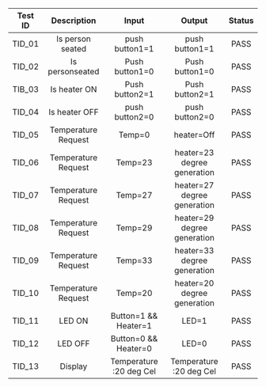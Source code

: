 | Test ID |	Description |	Input	| Output |	Status |
| :---: | :------: | :----: | :----: | :----: |
| TID_01 |	Is person seated |	push button1=1 |	push button1=1 |	PASS |
| TID_02 |	Is personseated	| Push button1=0 |	Push button1=0 |	PASS |
| TIB_03 |	Is heater ON |	Push button2=1 |	Push button2=1 |	PASS |
| TID_04 |	Is heater OFF |	push button2=0 |	push button2=0 |	PASS |
| TID_05 |	Temperature Request |	Temp=0 |	heater=Off |	PASS |
| TID_06 |	Temperature Request |	Temp=23 |	heater=23 degree generation |	PASS |
| TID_07 |	Temperature Request |	Temp=27 |	heater=27 degree generation	| PASS |
| TID_08 |	Temperature Request |	Temp=29 |	heater=29 degree generation	| PASS |
| TID_09 |	Temperature Request |	Temp=33 |	heater=33 degree generation	| PASS |
| TID_10 |	Temperature Request |	Temp=20 |	heater=20 degree generation	| PASS |
| TID_11 |	LED ON |	Button=1 && Heater=1 |	LED=1	| PASS |
| TID_12 |	LED OFF	| Button=0 && Heater=0	| LED=0	| PASS |
| TID_13 |	Display	| Temperature :20 deg Cel |	Temperature :20 deg Cel	| PASS |